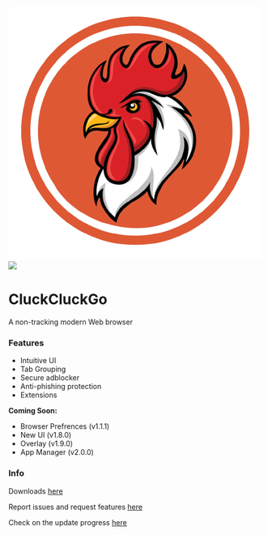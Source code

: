 ![logo](icon.png)
<a href="https://github.com/Cohejh/CluckCluckGo/releases"><img src="https://img.shields.io/github/downloads/COHEJH/CluckCluckGo/total?style=for-the-badge"></a>

# CluckCluckGo
A non-tracking modern Web browser

### Features
- Intuitive UI
- Tab Grouping
- Secure adblocker
- Anti-phishing protection
- Extensions

**Coming Soon:**
- Browser Prefrences (v1.1.1)
- New UI (v1.8.0)
- Overlay (v1.9.0)
- App Manager (v2.0.0)

### Info

Downloads [here](https://github.com/Cohejh/CluckCluckGo/releases)

Report issues and request features [here](https://github.com/Cohejh/CluckCluckGo/issues)

Check on the update progress [here](https://github.com/users/Cohejh/projects/1/views/1)


